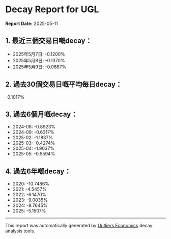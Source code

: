 # Decay Report for UGL

**Report Date:** 2025-05-11

## 1. 最近三個交易日嘅decay：

- 2025年5月7日: -0.1200%
- 2025年5月8日: -0.1370%
- 2025年5月9日: -0.0667%

## 2. 過去30個交易日嘅平均每日decay：
-0.1017%

## 3. 過去6個月嘅decay：

- 2024-08: -0.8923%
- 2024-09: -0.6317%
- 2025-02: -1.1837%
- 2025-03: -0.4274%
- 2025-04: -1.9037%
- 2025-05: -0.5594%

## 4. 過去6年嘅decay：

- 2020: -10.7486%
- 2021: -4.5457%
- 2022: -6.1470%
- 2023: -9.0035%
- 2024: -8.7645%
- 2025: -5.1507%
---

This report was automatically generated by [Outliers Economics](https://outliersecon.com) decay analysis tools.
